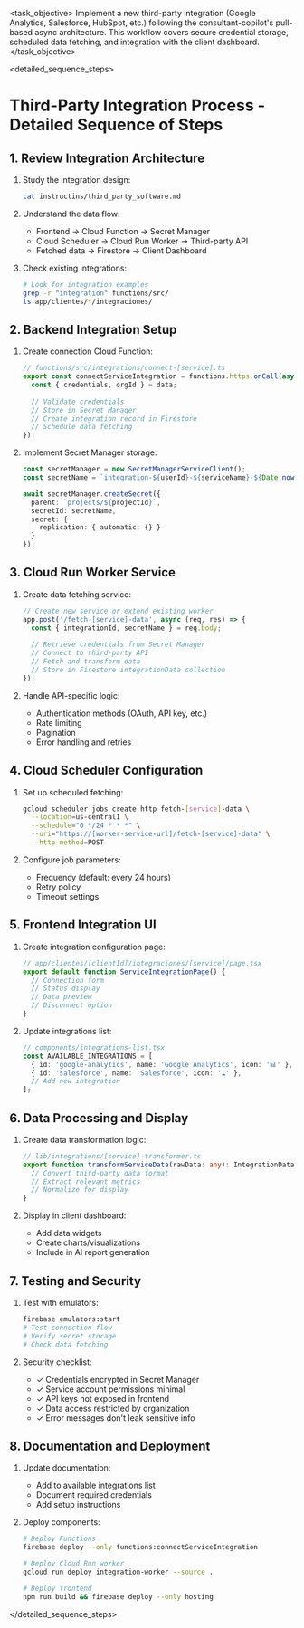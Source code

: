 <task name="Third-Party Integration Setup">

<task_objective>
Implement a new third-party integration (Google Analytics, Salesforce, HubSpot, etc.) following the consultant-copilot's pull-based async architecture. This workflow covers secure credential storage, scheduled data fetching, and integration with the client dashboard.
</task_objective>

<detailed_sequence_steps>
# Third-Party Integration Process - Detailed Sequence of Steps

## 1. Review Integration Architecture

1. Study the integration design:
   ```bash
   cat instructins/third_party_software.md
   ```

2. Understand the data flow:
   - Frontend → Cloud Function → Secret Manager
   - Cloud Scheduler → Cloud Run Worker → Third-party API
   - Fetched data → Firestore → Client Dashboard

3. Check existing integrations:
   ```bash
   # Look for integration examples
   grep -r "integration" functions/src/
   ls app/clientes/*/integraciones/
   ```

## 2. Backend Integration Setup

1. Create connection Cloud Function:
   ```typescript
   // functions/src/integrations/connect-[service].ts
   export const connectServiceIntegration = functions.https.onCall(async (data, context) => {
     const { credentials, orgId } = data;
     
     // Validate credentials
     // Store in Secret Manager
     // Create integration record in Firestore
     // Schedule data fetching
   });
   ```

2. Implement Secret Manager storage:
   ```typescript
   const secretManager = new SecretManagerServiceClient();
   const secretName = `integration-${userId}-${serviceName}-${Date.now()}`;
   
   await secretManager.createSecret({
     parent: `projects/${projectId}`,
     secretId: secretName,
     secret: {
       replication: { automatic: {} }
     }
   });
   ```

## 3. Cloud Run Worker Service

1. Create data fetching service:
   ```javascript
   // Create new service or extend existing worker
   app.post('/fetch-[service]-data', async (req, res) => {
     const { integrationId, secretName } = req.body;
     
     // Retrieve credentials from Secret Manager
     // Connect to third-party API
     // Fetch and transform data
     // Store in Firestore integrationData collection
   });
   ```

2. Handle API-specific logic:
   - Authentication methods (OAuth, API key, etc.)
   - Rate limiting
   - Pagination
   - Error handling and retries

## 4. Cloud Scheduler Configuration

1. Set up scheduled fetching:
   ```bash
   gcloud scheduler jobs create http fetch-[service]-data \
     --location=us-central1 \
     --schedule="0 */24 * * *" \
     --uri="https://[worker-service-url]/fetch-[service]-data" \
     --http-method=POST
   ```

2. Configure job parameters:
   - Frequency (default: every 24 hours)
   - Retry policy
   - Timeout settings

## 5. Frontend Integration UI

1. Create integration configuration page:
   ```typescript
   // app/clientes/[clientId]/integraciones/[service]/page.tsx
   export default function ServiceIntegrationPage() {
     // Connection form
     // Status display
     // Data preview
     // Disconnect option
   }
   ```

2. Update integrations list:
   ```typescript
   // components/integrations-list.tsx
   const AVAILABLE_INTEGRATIONS = [
     { id: 'google-analytics', name: 'Google Analytics', icon: '📊' },
     { id: 'salesforce', name: 'Salesforce', icon: '☁️' },
     // Add new integration
   ];
   ```

## 6. Data Processing and Display

1. Create data transformation logic:
   ```typescript
   // lib/integrations/[service]-transformer.ts
   export function transformServiceData(rawData: any): IntegrationData {
     // Convert third-party data format
     // Extract relevant metrics
     // Normalize for display
   }
   ```

2. Display in client dashboard:
   - Add data widgets
   - Create charts/visualizations
   - Include in AI report generation

## 7. Testing and Security

1. Test with emulators:
   ```bash
   firebase emulators:start
   # Test connection flow
   # Verify secret storage
   # Check data fetching
   ```

2. Security checklist:
   - ✓ Credentials encrypted in Secret Manager
   - ✓ Service account permissions minimal
   - ✓ API keys not exposed in frontend
   - ✓ Data access restricted by organization
   - ✓ Error messages don't leak sensitive info

## 8. Documentation and Deployment

1. Update documentation:
   - Add to available integrations list
   - Document required credentials
   - Add setup instructions

2. Deploy components:
   ```bash
   # Deploy Functions
   firebase deploy --only functions:connectServiceIntegration
   
   # Deploy Cloud Run worker
   gcloud run deploy integration-worker --source .
   
   # Deploy frontend
   npm run build && firebase deploy --only hosting
   ```

</detailed_sequence_steps>

</task>